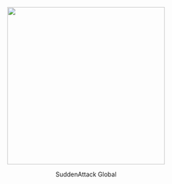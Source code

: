 <p align="center">
  <img width="360" src="https://sudden-attack.com/index_files/logo.svg">
</p>

<p align="center">SuddenAttack Global</p>
